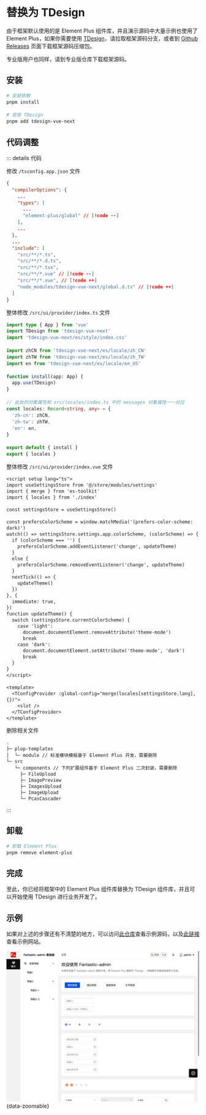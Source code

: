 # 替换为 TDesign

由于框架默认使用的是 Element Plus 组件库，并且演示源码中大量示例也使用了 Element Plus，如果你需要使用 [TDesign](https://tdesign.tencent.com/vue-next)，请拉取框架源码分支，或者到 [Github Releases](https://github.com/Kpu-admin/web/releases) 页面下载框架源码压缩包。

专业版用户也同样，请到专业版仓库下载框架源码。

## 安装

```sh
# 安装依赖
pnpm install

# 安装 TDesign
pnpm add tdesign-vue-next
```

## 代码调整

::: details 代码

修改 `/tsconfig.app.json` 文件

```json
{
  "compilerOptions": {
    ...
    "types": [
      ...
      "element-plus/global" // [!code --]
    ],
    ...
  },
  ...
  "include": [
    "src/**/*.ts",
    "src/**/*.d.ts",
    "src/**/*.tsx",
    "src/**/*.vue" // [!code --]
    "src/**/*.vue", // [!code ++]
    "node_modules/tdesign-vue-next/global.d.ts" // [!code ++]
  ]
}
```

整体修改 `/src/ui/provider/index.ts` 文件

```ts
import type { App } from 'vue'
import TDesign from 'tdesign-vue-next'
import 'tdesign-vue-next/es/style/index.css'

import zhCN from 'tdesign-vue-next/es/locale/zh_CN'
import zhTW from 'tdesign-vue-next/es/locale/zh_TW'
import en from 'tdesign-vue-next/es/locale/en_US'

function install(app: App) {
  app.use(TDesign)
}

// 此处的对象属性和 src/locales/index.ts 中的 messages 对象属性一一对应
const locales: Record<string, any> = {
  'zh-cn': zhCN,
  'zh-tw': zhTW,
  'en': en,
}

export default { install }
export { locales }
```

整体修改 `/src/ui/provider/index.vue` 文件

```vue
<script setup lang="ts">
import useSettingsStore from '@/store/modules/settings'
import { merge } from 'es-toolkit'
import { locales } from './index'

const settingsStore = useSettingsStore()

const prefersColorScheme = window.matchMedia('(prefers-color-scheme: dark)')
watch(() => settingsStore.settings.app.colorScheme, (colorScheme) => {
  if (colorScheme === '') {
    prefersColorScheme.addEventListener('change', updateTheme)
  }
  else {
    prefersColorScheme.removeEventListener('change', updateTheme)
  }
  nextTick(() => {
    updateTheme()
  })
}, {
  immediate: true,
})
function updateTheme() {
  switch (settingsStore.currentColorScheme) {
    case 'light':
      document.documentElement.removeAttribute('theme-mode')
      break
    case 'dark':
      document.documentElement.setAttribute('theme-mode', 'dark')
      break
  }
}
</script>

<template>
  <TConfigProvider :global-config="merge(locales[settingsStore.lang], {})">
    <slot />
  </TConfigProvider>
</template>
```

删除相关文件

```
.
├─ plop-templates
│  └─ module // 标准模块模板基于 Element Plus 开发，需要删除
└─ src
   └─ components // 下列扩展组件基于 Element Plus 二次封装，需要删除
     ├─ FileUpload
     ├─ ImagePreview
     ├─ ImagesUpload
     ├─ ImageUpload
     └─ PcasCascader
```

:::

## 卸载

```sh
# 卸载 Element Plus
pnpm remove element-plus
```

## 完成

至此，你已经将框架中的 Element Plus 组件库替换为 TDesign 组件库，并且可以开始使用 TDesign 进行业务开发了。

## 示例

如果对上述的步骤还有不清楚的地方，可以访问[此仓库](https://github.com/kpu-admin/tdesign-example)查看示例源码，以及[此链接](https://kpu-admin.kpui.top/tdesign-example/)查看示例网站。

![](/ui-tdesign.png){data-zoomable}
